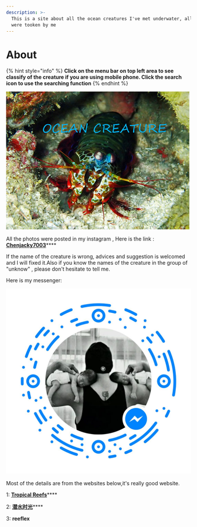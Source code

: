 ```yaml
---
description: >-
  This is a site about all the ocean creatures I've met underwater, all photos
  were tooken by me
---
```


# About

{% hint style="info" %}
**Click on the menu bar on top left area to see classify of the creature if you are using mobile phone. Click the search icon to use the searching function**
{% endhint %}



![](.gitbook/assets/feng-mian.jpg)

All the photos were posted in my instagram , Here is the link : [**Chenjacky7003**](https://www.instagram.com/jackchen7003/)\*\*\*\*

If the name of the creature is wrong, advices and suggestion is welcomed and I will fixed it.Also if you know the names of the creature in the group of "unknow" , please don't hesitate to tell me.

Here is my messenger:

![](.gitbook/assets/1.jpg)

Most of the details are from the websites below,it's really good website.

1: [**Tropical Reefs**](https://reefguide.org)\*\*\*\*

2: [**潜水时光**](http://www.lazydiving.com/report)\*\*\*\*

3: **reeflex**

